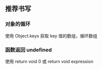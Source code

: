 ## 推荐书写

### 对象的循环

使用 Object.keys 获取 key 值的数组，循环数组

### 函数返回 undefined

使用 return void 0 或 return void expression